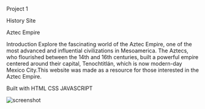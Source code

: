 Project 1 

History Site

Aztec Empire 

Introduction
Explore the fascinating world of the Aztec Empire, one of the most advanced and influential civilizations in Mesoamerica. The Aztecs, who flourished between the 14th and 16th centuries, built a powerful empire centered around their capital, Tenochtitlán, which is now modern-day Mexico City.This website was made as a resource for those interested in the Aztec Empire. 

Built with 
HTML 
CSS 
JAVASCRIPT

![screenshot](C:\Users\eve.nairn.BWH\Downloads\Capture.PNG)